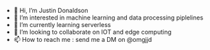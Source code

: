 - 👋 Hi, I’m Justin Donaldson
- 👀 I’m interested in machine learning and data processing piplelines
- 🌱 I’m currently learning serverless
- 💞️ I’m looking to collaborate on IOT and edge computing
- 📫 How to reach me : send me a DM on @omgjjd

<!---
jdonaldson/jdonaldson is a ✨ special ✨ repository because its `README.md` (this file) appears on your GitHub profile.
You can click the Preview link to take a look at your changes.
--->
